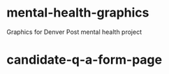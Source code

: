 mental-health-graphics
======================

Graphics for Denver Post mental health project
# candidate-q-a-form-page
